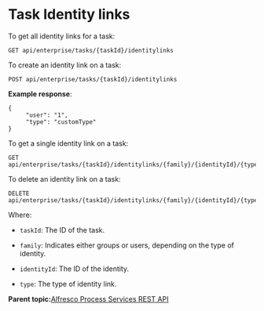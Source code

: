 # Task Identity links

To get all identity links for a task:

```
GET api/enterprise/tasks/{taskId}/identitylinks
```

To create an identity link on a task:

```
POST api/enterprise/tasks/{taskId}/identitylinks
```

**Example response**:

```
{
     "user": "1",
     "type": "customType"
}
```

To get a single identity link on a task:

```
GET api/enterprise/tasks/{taskId}/identitylinks/{family}/{identityId}/{type}
```

To delete an identity link on a task:

```
DELETE api/enterprise/tasks/{taskId}/identitylinks/{family}/{identityId}/{type}
```

Where:

-   `taskId`: The ID of the task.

-   `family`: Indicates either groups or users, depending on the type of identity.

-   `identityId`: The ID of the identity.

-   `type`: The type of identity link.


**Parent topic:**[Alfresco Process Services REST API](../topics/process_services_api.md)

